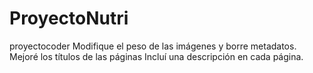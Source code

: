 # ProyectoNutri
proyectocoder
Modifique el peso de las imágenes y borre metadatos.
Mejoré los títulos de las páginas
Incluí una descripción en cada página.
